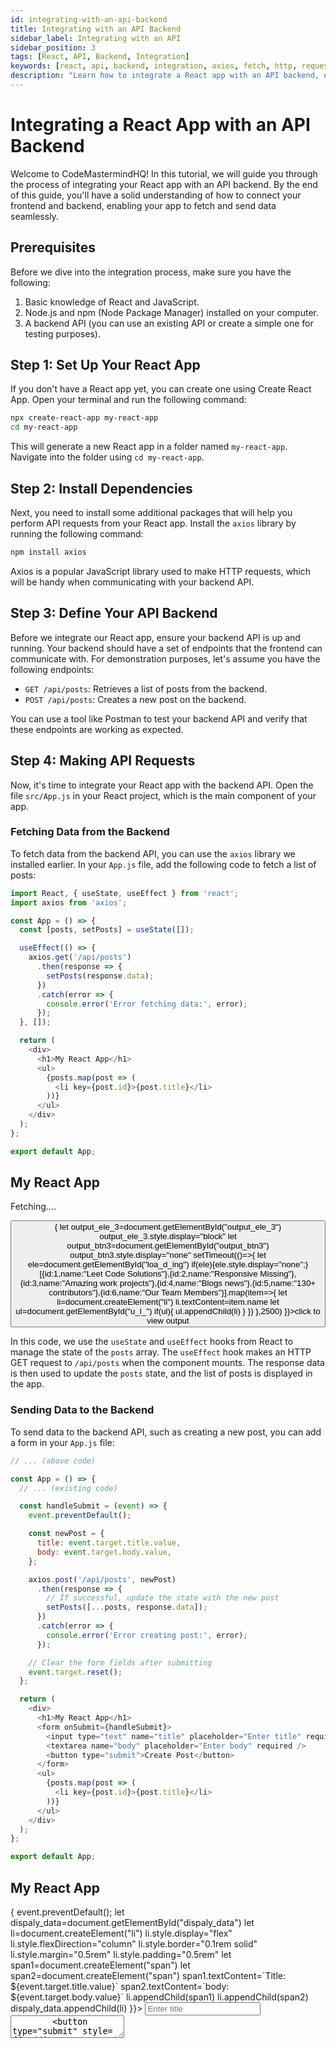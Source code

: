```yaml
---
id: integrating-with-an-api-backend
title: Integrating with an API Backend
sidebar_label: Integrating with an API
sidebar_position: 3
tags: [React, API, Backend, Integration]
keywords: [react, api, backend, integration, axios, fetch, http, request, post, get, put, delete, data, communication, server, client, frontend, backend, fullstack, web development, javascript, node.js, express, rest, json, asynchronous, promise, async, await, state, useEffect, useState, form, submit, create, update, delete, fetch, send, receive, response, error, axios, library, package, npm, install, tool, postman, testing, endpoint, list, data, new, component, app, file, code, example, tutorial, guide, how-to, learn, step-by-step, beginner, basics, introduction, overview, explanation, example, code, source, snippet, tutorial, guide, learn, how-to, steps, react, javascript, web development, frontend, backend, fullstack, integration, api, axios, fetch, http, request, post, get, put, delete, data, communication, server, client, frontend, backend, fullstack, web development, javascript, node.js, express, rest, json, asynchronous, promise, async, await, state, useEffect, useState, form, submit, create, update, delete, fetch, send, receive, response, error, axios, library, package, npm, install, tool, postman, testing, endpoint, list, data, new, component, app, file, code, example, tutorial, guide, how-to, learn, step-by-step, beginner, basics, introduction, overview, explanation, example, code, source, snippet, tutorial, guide, learn, how-to, steps]
description: "Learn how to integrate a React app with an API backend, enabling it to fetch and send data seamlessly."
---
```



# Integrating a React App with an API Backend

Welcome to CodeMastermindHQ! In this tutorial, we will guide you through the process of integrating your React app with an API backend. By the end of this guide, you'll have a solid understanding of how to connect your frontend and backend, enabling your app to fetch and send data seamlessly.

## Prerequisites

Before we dive into the integration process, make sure you have the following:

1. Basic knowledge of React and JavaScript.
2. Node.js and npm (Node Package Manager) installed on your computer.
3. A backend API (you can use an existing API or create a simple one for testing purposes).

## Step 1: Set Up Your React App

If you don't have a React app yet, you can create one using Create React App. Open your terminal and run the following command:

```bash
npx create-react-app my-react-app
cd my-react-app
```

This will generate a new React app in a folder named `my-react-app`. Navigate into the folder using `cd my-react-app`.

## Step 2: Install Dependencies

Next, you need to install some additional packages that will help you perform API requests from your React app. Install the `axios` library by running the following command:

```bash
npm install axios
```

Axios is a popular JavaScript library used to make HTTP requests, which will be handy when communicating with your backend API.

## Step 3: Define Your API Backend

Before we integrate our React app, ensure your backend API is up and running. Your backend should have a set of endpoints that the frontend can communicate with. For demonstration purposes, let's assume you have the following endpoints:

- `GET /api/posts`: Retrieves a list of posts from the backend.
- `POST /api/posts`: Creates a new post on the backend.

You can use a tool like Postman to test your backend API and verify that these endpoints are working as expected.

## Step 4: Making API Requests

Now, it's time to integrate your React app with the backend API. Open the file `src/App.js` in your React project, which is the main component of your app.

### Fetching Data from the Backend

To fetch data from the backend API, you can use the `axios` library we installed earlier. In your `App.js` file, add the following code to fetch a list of posts:

```javascript title="App.js"
import React, { useState, useEffect } from 'react';
import axios from 'axios';

const App = () => {
  const [posts, setPosts] = useState([]);

  useEffect(() => {
    axios.get('/api/posts')
      .then(response => {
        setPosts(response.data);
      })
      .catch(error => {
        console.error('Error fetching data:', error);
      });
  }, []);

  return (
    <div>
      <h1>My React App</h1>
      <ul>
        {posts.map(post => (
          <li key={post.id}>{post.title}</li>
        ))}
      </ul>
    </div>
  );
};

export default App;
```

<BrowserWindow>
     <div id="output_ele_3" style={{display:"none"}}>
     <h2>My React App</h2>
     <p id="loa_d_ing" style={{fontFamily:"monospace",textAlign:'center',fontWeight:"600",fontSize:"1.2rem"}}>Fetching....</p>
     <ul id="u_l_"></ul>
     </div>
     <button id="output_btn3" onClick={()=>{
       let output_ele_3=document.getElementById("output_ele_3")
       output_ele_3.style.display="block"
       let output_btn3=document.getElementById("output_btn3")
       output_btn3.style.display="none"
       setTimeout(()=>{
              let ele=document.getElementById("loa_d_ing")
              if(ele){ele.style.display="none";}
              [{id:1,name:"Leet Code Solutions"},{id:2,name:"Responsive Missing"},{id:3,name:"Amazing work projects"},{id:4,name:"Blogs news"},{id:5,name:"130+ contributors"},{id:6,name:"Our Team Members"}].map(item=>{
                let li=document.createElement("li")
                li.textContent=item.name
                let ul=document.getElementById("u_l_")
                if(ul){
                ul.appendChild(li)
                }
              })
              },2500)
     }}>click to view output</button>
</BrowserWindow>

In this code, we use the `useState` and `useEffect` hooks from React to manage the state of the `posts` array. The `useEffect` hook makes an HTTP GET request to `/api/posts` when the component mounts. The response data is then used to update the `posts` state, and the list of posts is displayed in the app.

### Sending Data to the Backend

To send data to the backend API, such as creating a new post, you can add a form in your `App.js` file:

```javascript title="App.js"
// ... (above code)

const App = () => {
  // ... (existing code)

  const handleSubmit = (event) => {
    event.preventDefault();

    const newPost = {
      title: event.target.title.value,
      body: event.target.body.value,
    };

    axios.post('/api/posts', newPost)
      .then(response => {
        // If successful, update the state with the new post
        setPosts([...posts, response.data]);
      })
      .catch(error => {
        console.error('Error creating post:', error);
      });

    // Clear the form fields after submitting
    event.target.reset();
  };

  return (
    <div>
      <h1>My React App</h1>
      <form onSubmit={handleSubmit}>
        <input type="text" name="title" placeholder="Enter title" required />
        <textarea name="body" placeholder="Enter body" required />
        <button type="submit">Create Post</button>
      </form>
      <ul>
        {posts.map(post => (
          <li key={post.id}>{post.title}</li>
        ))}
      </ul>
    </div>
  );
};

export default App;
```


<BrowserWindow>
     <div>
     <h2>My React App</h2>
     <form style={{display:"flex",flexDirection:"column",gap:"0.4rem"}} onSubmit={(event)=>{
        event.preventDefault();
        let dispaly_data=document.getElementById("dispaly_data")
        let li=document.createElement("li")
        li.style.display="flex"
        li.style.flexDirection="column"
        li.style.border="0.1rem solid"
        li.style.margin="0.5rem"
        li.style.padding="0.5rem"
        let span1=document.createElement("span")
        let span2=document.createElement("span")
        span1.textContent=`Title: ${event.target.title.value}`
        span2.textContent=`body: ${event.target.body.value}`
        li.appendChild(span1)
        li.appendChild(span2)
        dispaly_data.appendChild(li)
     }}>
        <input type="text" name="title" placeholder="Enter title" required  style={{padding:"0.5rem 2rem 0.5rem 0.5rem"}}/>
        <textarea name="body" placeholder="Enter body" required style={{padding:"0.5rem 2rem 0.5rem 0.5rem"}}/>
        <button type="submit" style={{padding:"0.8rem",width:"200px",background:"rgb(0,123,255)",border:"none",borderRadius:"0.5rem",color:"white"}}>Create Post</button>
     </form>
     <ul id="dispaly_data">
        <li style={{display:"flex",flexDirection:"column",border:"0.1rem solid",margin:"0.5rem",padding:"0.5rem"}}><span>Title: Sample Post</span><span>body: Hello Users, This is sample post create you own post</span></li>
     </ul>
     </div>
</BrowserWindow>

In this code, we added a form with inputs for the title and body of the post. When the form is submitted, the `handleSubmit` function is called, which captures the values of the form fields and sends a POST request to `/api/posts`. If the request is successful, the new post is added to the `posts` state, and the list is updated automatically.

## Conclusion

Congratulations! You've successfully integrated your React app with an API backend. You can now fetch data from the backend and send data to it, enabling your app to interact with a server and provide a richer user experience.

Remember, this is just the beginning of your journey into building powerful React apps with backend integration. As you progress, you'll encounter more complex scenarios and additional features to implement. Keep exploring and building, and happy coding!

